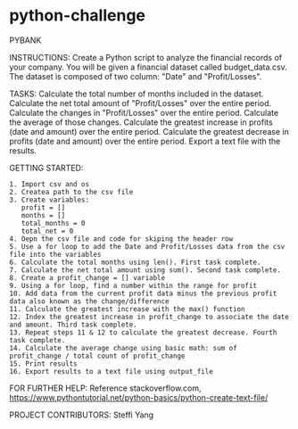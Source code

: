# python-challenge

PYBANK 

  INSTRUCTIONS: Create a Python script to analyze the financial records of your company. You will be given a financial dataset called budget_data.csv. The dataset is
  composed of two column: "Date" and "Profit/Losses".
  
  TASKS: Calculate the total number of months included in the dataset. Calculate the net total amount of "Profit/Losses" over the entire period. Calculate the changes 
  in "Profit/Losses" over the entire period. Calculate the average of those changes. Calculate the greatest increase in profits (date and amount) over the entire 
  period. Calculate the greatest decrease in profits (date and amount) over the entire period. Export a text file with the results.

  GETTING STARTED: 
  
    1. Import csv and os
    2. Createa path to the csv file
    3. Create variables:
       profit = []
       months = []
       total_months = 0
       total_net = 0
    4. Oepn the csv file and code for skiping the header row
    5. Use a for loop to add the Date and Profit/Losses data from the csv file into the variables
    6. Calculate the total months using len(). First task complete.
    7. Calculate the net total amount using sum(). Second task complete.
    8. Create a profit_change = [] variable
    9. Using a for loop, find a number within the range for profit
    10. Add data from the current profit data minus the previous profit data also known as the change/difference
    11. Calculate the greatest increase with the max() function
    12. Index the greatest increase in profit_change to associate the date and amount. Third task complete.
    13. Repeat steps 11 & 12 to calculate the greatest decrease. Fourth task complete.
    14. Calculate the average change using basic math: sum of profit_change / total count of profit_change
    15. Print results
    16. Export results to a text file using output_file
  
  FOR FURTHER HELP: Reference stackoverflow.com, https://www.pythontutorial.net/python-basics/python-create-text-file/
  
  PROJECT CONTRIBUTORS: Steffi Yang
